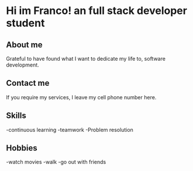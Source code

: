 # Hi im Franco! an full stack developer student

## About me
Grateful to have found what I want to dedicate my life to, software development.

## Contact me
If you require my services, I leave my cell phone number here.

## Skills
-continuous learning
-teamwork
-Problem resolution

## Hobbies
-watch movies
-walk
-go out with friends
